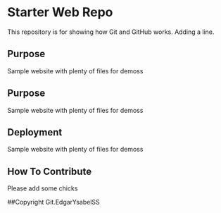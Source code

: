 # Starter Web Repo

This repository is for showing how Git and GitHub works. Adding a line.

## Purpose

Sample website with plenty of files for demoss

## Purpose
Sample website with plenty of files for demoss


## Deployment
Sample website with plenty of files for demoss

## How To Contribute

Please add some chicks

##Copyright
Git.EdgarYsabelSS